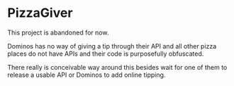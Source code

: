 # PizzaGiver

This project is abandoned for now. 

Dominos has no way of giving a tip through their API and all other pizza places do not have APIs and their code is purposefully obfuscated. 

There really is conceivable way around this besides wait for one of them to release a usable API or Dominos to add online tipping.
